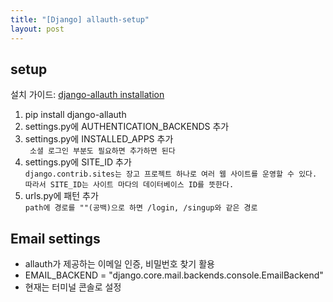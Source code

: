 ```yaml
---
title: "[Django] allauth-setup"
layout: post
---
```


## setup
설치 가이드: [django-allauth installation](https://django-allauth.readthedocs.io/en/latest/installation.html) 
1. pip install django-allauth
2. settings.py에 AUTHENTICATION_BACKENDS  추가
3. settings.py에 INSTALLED_APPS 추가 <br/>
` 소셜 로그인 부분도 필요하면 추가하면 된다` <br/>
4. settings.py에 SITE_ID 추가 <br/>
`django.contrib.sites는 장고 프로젝트 하나로 여러 웹 사이트를 운영할 수 있다.` <br/> 
`따라서 SITE_ID는 사이트 마다의 데이터베이스 ID를 뜻한다.`
5. urls.py에 패턴 추가 <br/>
`path에 경로를 ""(공백)으로 하면 /login, /singup와 같은 경로`


## Email settings
- allauth가 제공하는 이메일 인증, 비밀번호 찾기 활용
- EMAIL_BACKEND = "django.core.mail.backends.console.EmailBackend"
- 현재는 터미널 콘솔로 설정
